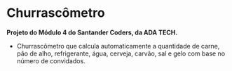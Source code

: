 # Churrascômetro

**Projeto do Módulo 4 do Santander Coders, da ADA TECH.**

- Churrascômetro que calcula automaticamente a quantidade de carne, pão de alho, refrigerante, água, cerveja, carvão, sal e gelo com base no número de convidados.
